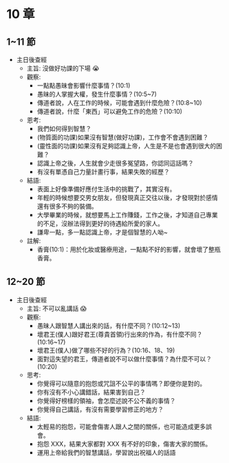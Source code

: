 # 10 章

## 1~11 節

- 主日後查經
  - 主旨: 沒做好功課的下場 😭
  - 觀察:
    - 一點點愚昧會影響什麼事情？(10:1)
    - 愚昧的人掌握大權，發生什麼事情？(10:5~7)
    - 傳道者說，人在工作的時候，可能會遇到什麼危險？(10:8~10)
    - 傳道者說，什麼「東西」可以避免工作的危險？(10:10)
  - 恩考:
    - 我們如何得到智慧？
    - (物質面的功課)如果沒有智慧(做好功課)，工作會不會遇到困難？
    - (靈性面的功課)如果沒有足夠認識上帝，人生是不是也會遇到很大的困難？
    - 認識上帝之後，人生就會少走很多冤望路，你認同這話嗎？
    - 有沒有單憑自己力量計畫行事，結果失敗的經歷？
  - 結語:
    - 表面上好像準備好應付生活中的挑戰了，其實沒有。
    - 年輕的時候想要交男女朋友，但發現真正交往以後，才發現對於感情還有很多不夠的裝備。
    - 大學畢業的時候，就想要馬上工作賺錢，工作之後，才知道自己專業的不足，沒辦法得到更好的待遇給所愛的家人。
    - 謙卑一點，多一點認識上帝，才是個智慧的人呦~
  - 註解:
    - 香膏(10:1)：用於化妝或醫療用途，一點點不好的影響，就會壞了整瓶香膏。

## 12~20 節

- 主日後查經
  - 主旨: 不可以亂講話 😱
  - 觀察:
    - 愚昧人跟智慧人講出來的話，有什麼不同？(10:12~13)
    - 壞君王(僕人)跟好君王(尊貴首領)行出來的作為，有什麼不同？(10:16~17)
    - 壞君王(僕人)做了哪些不好的行為？(10:16、18、19)
    - 面對這失望的君王，傳道者說不可以做什麼事情？為什麼不可以？(10:20)
  - 思考:
    - 你覺得可以隨意的抱怨或咒詛不公平的事情嗎？即便你是對的。
    - 你有沒有不小心講錯話，結果害到自己？
    - 你覺得好榜樣的領袖，會怎麼述說不公不義的事情？
    - 你覺得自己講話，有沒有需要學習修正的地方？
  - 結語:
    - 太輕易的抱怨，可能會傷害人跟人之間的關係，也可能造成更多誤會。
    - 抱怨 XXX，結果大家都對 XXX 有不好的印象，傷害大家的關係。
    - 運用上帝給我們的智慧講話，學習說出祝福人的話語
